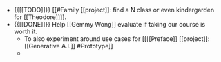 - {{[[TODO]]}}  [[#Family [[project]]: find a N class or even kindergarden for [[Theodore]]]].
- {{[[DONE]]}}  Help [[Gemmy Wong]] evaluate if taking our course is worth it.
    - To also experiment around use cases for [[[[Preface]] [[project]]: [[Generative A.I.]] #Prototype]]
    - 
